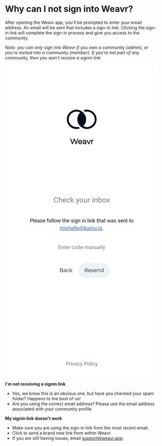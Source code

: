 # Why can I not sign into Weavr? 

After opening the Weavr app, you'll be prompted to enter your email address. An email will be sent that includes a sign-in link. Clicking the sign-in link will complete the sign-in process and give you access to the community.

*Note: you can only sign into Weavr if you own a community (admin), or you're invited into a community (member). If you're not part of any community, then you won't receive a signin link.*

![Signin Link](/images/signin-link.jpg)

**I'm not receiving a signin link**
- Yes, we know this is an obvious one, but have you checked your spam folder? Happens to the best of us!
- Are you using the correct email address? Please use the email address associated with your community profile.

**My signin link doesn't work**
- Make sure you are using the sign-in link from the most recent email. 
- Click to send a brand new link from within Weavr. 
- If you are still having issues, email support@weavr.app.
